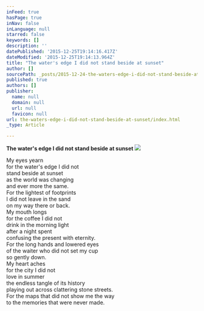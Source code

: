 ```yaml
---
inFeed: true
hasPage: true
inNav: false
inLanguage: null
starred: false
keywords: []
description: ''
datePublished: '2015-12-25T19:14:16.417Z'
dateModified: '2015-12-25T19:14:13.964Z'
title: "The water's edge I did not stand beside at sunset"
author: []
sourcePath: _posts/2015-12-24-the-waters-edge-i-did-not-stand-beside-at-sunset.md
published: true
authors: []
publisher:
  name: null
  domain: null
  url: null
  favicon: null
url: the-waters-edge-i-did-not-stand-beside-at-sunset/index.html
_type: Article

---
```

**The water's edge I did not stand beside at sunset**
![](https://the-grid-user-content.s3-us-west-2.amazonaws.com/eaa1625d-0fa6-4b44-b0fd-5fc1448f5181.jpg)

My eyes yearn  
for the water's edge I did not   
stand beside at sunset  
as the world was changing  
and ever more the same.  
For the lightest of footprints  
I did not leave in the sand  
on my way there or back.  
My mouth longs  
for the coffee I did not   
drink in the morning light  
after a night spent   
confusing the present with eternity.  
For the long hands and lowered eyes   
of the waiter who did not set my cup   
so gently down.  
My heart aches  
for the city I did not   
love in summer  
the endless tangle of its history   
playing out across clattering stone streets.  
For the maps that did not show me the way  
to the memories that were never made.